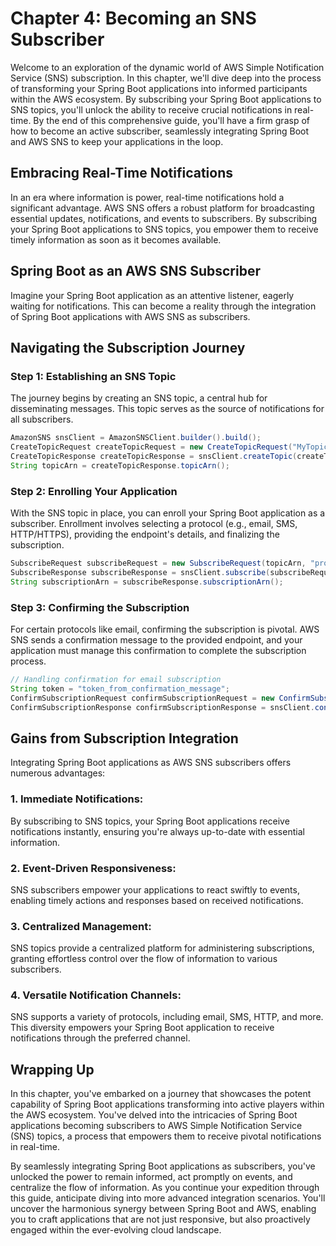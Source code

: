 # Chapter 4: Becoming an SNS Subscriber

Welcome to an exploration of the dynamic world of AWS Simple Notification Service (SNS) subscription. In this chapter, we'll dive deep into the process of transforming your Spring Boot applications into informed participants within the AWS ecosystem. By subscribing your Spring Boot applications to SNS topics, you'll unlock the ability to receive crucial notifications in real-time. By the end of this comprehensive guide, you'll have a firm grasp of how to become an active subscriber, seamlessly integrating Spring Boot and AWS SNS to keep your applications in the loop.

## Embracing Real-Time Notifications

In an era where information is power, real-time notifications hold a significant advantage. AWS SNS offers a robust platform for broadcasting essential updates, notifications, and events to subscribers. By subscribing your Spring Boot applications to SNS topics, you empower them to receive timely information as soon as it becomes available.

## Spring Boot as an AWS SNS Subscriber

Imagine your Spring Boot application as an attentive listener, eagerly waiting for notifications. This can become a reality through the integration of Spring Boot applications with AWS SNS as subscribers.

## Navigating the Subscription Journey

### **Step 1: Establishing an SNS Topic**

The journey begins by creating an SNS topic, a central hub for disseminating messages. This topic serves as the source of notifications for all subscribers.

```java
AmazonSNS snsClient = AmazonSNSClient.builder().build();
CreateTopicRequest createTopicRequest = new CreateTopicRequest("MyTopic");
CreateTopicResponse createTopicResponse = snsClient.createTopic(createTopicRequest);
String topicArn = createTopicResponse.topicArn();
```

### **Step 2: Enrolling Your Application**

With the SNS topic in place, you can enroll your Spring Boot application as a subscriber. Enrollment involves selecting a protocol (e.g., email, SMS, HTTP/HTTPS), providing the endpoint's details, and finalizing the subscription.

```java
SubscribeRequest subscribeRequest = new SubscribeRequest(topicArn, "protocol", "endpoint");
SubscribeResponse subscribeResponse = snsClient.subscribe(subscribeRequest);
String subscriptionArn = subscribeResponse.subscriptionArn();
```

### **Step 3: Confirming the Subscription**

For certain protocols like email, confirming the subscription is pivotal. AWS SNS sends a confirmation message to the provided endpoint, and your application must manage this confirmation to complete the subscription process.

```java
// Handling confirmation for email subscription
String token = "token_from_confirmation_message";
ConfirmSubscriptionRequest confirmSubscriptionRequest = new ConfirmSubscriptionRequest(topicArn, token);
ConfirmSubscriptionResponse confirmSubscriptionResponse = snsClient.confirmSubscription(confirmSubscriptionRequest);
```

## Gains from Subscription Integration

Integrating Spring Boot applications as AWS SNS subscribers offers numerous advantages:

### **1. Immediate Notifications:**

By subscribing to SNS topics, your Spring Boot applications receive notifications instantly, ensuring you're always up-to-date with essential information.

### **2. Event-Driven Responsiveness:**

SNS subscribers empower your applications to react swiftly to events, enabling timely actions and responses based on received notifications.

### **3. Centralized Management:**

SNS topics provide a centralized platform for administering subscriptions, granting effortless control over the flow of information to various subscribers.

### **4. Versatile Notification Channels:**

SNS supports a variety of protocols, including email, SMS, HTTP, and more. This diversity empowers your Spring Boot application to receive notifications through the preferred channel.

## Wrapping Up

In this chapter, you've embarked on a journey that showcases the potent capability of Spring Boot applications transforming into active players within the AWS ecosystem. You've delved into the intricacies of Spring Boot applications becoming subscribers to AWS Simple Notification Service (SNS) topics, a process that empowers them to receive pivotal notifications in real-time.

By seamlessly integrating Spring Boot applications as subscribers, you've unlocked the power to remain informed, act promptly on events, and centralize the flow of information. As you continue your expedition through this guide, anticipate diving into more advanced integration scenarios. You'll uncover the harmonious synergy between Spring Boot and AWS, enabling you to craft applications that are not just responsive, but also proactively engaged within the ever-evolving cloud landscape.